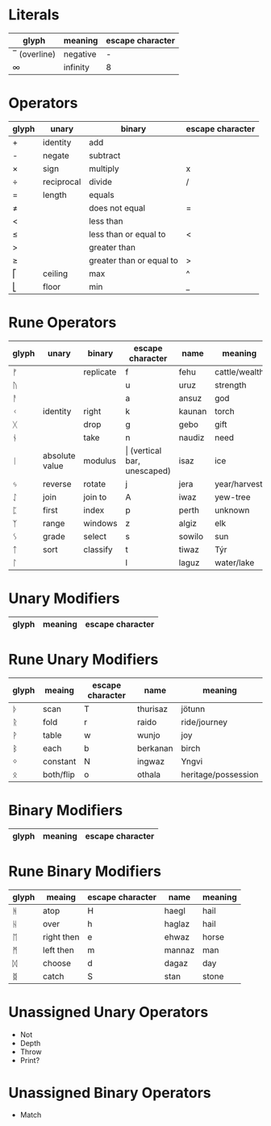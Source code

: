 # Literals

| glyph        | meaning  | escape character |
| ------------ | -------- | ---------------- |
| ‾ (overline) | negative | -                |
| ∞            | infinity | 8                |

# Operators

| glyph | unary      | binary                    | escape character |
| ----- | ---------- | ------------------------- | ---------------- |
| +     | identity   | add                       |                  |
| -     | negate     | subtract                  |                  |
| ×     | sign       | multiply                  | x                |
| ÷     | reciprocal | divide                    | /                |
| =     | length     | equals                    |                  |
| ≠     |            | does not equal            | =                |
| <     |            | less than                 |                  |
| ≤     |            | less than or equal to     | <                |
| >     |            | greater than              |                  |
| ≥     |            | greater than  or equal to | >                |
| ⎡     | ceiling    | max                       | ^                |
| ⎣     | floor      | min                       | _                |

# Rune Operators

| glyph | unary          | binary    | escape character             | name   | meaning       |
| ----- | -------------- | --------- | ---------------------------- | ------ | ------------- |
| ᚠ     |                | replicate | f                            | fehu   | cattle/wealth |
| ᚢ     |                |           | u                            | uruz   | strength      |
| ᚨ     |                |           | a                            | ansuz  | god           |
| ᚲ     | identity       | right     | k                            | kaunan | torch         |
| ᚷ     |                | drop      | g                            | gebo   | gift          |
| ᚾ     |                | take      | n                            | naudiz | need          |
| ᛁ     | absolute value | modulus   | \| (vertical bar, unescaped) | isaz   | ice           |
| ᛃ     | reverse        | rotate    | j                            | jera   | year/harvest  |
| ᛇ     | join           | join to   | A                            | iwaz   | yew-tree      |
| ᛈ     | first          | index     | p                            | perth  | unknown       |
| ᛉ     | range          | windows   | z                            | algiz  | elk           |
| ᛊ     | grade          | select    | s                            | sowilo | sun           |
| ᛏ     | sort           | classify  | t                            | tiwaz  | Týr           |
| ᛚ     |                |           | l                            | laguz  | water/lake    |

# Unary Modifiers

| glyph | meaning | escape character |
| ----- | ------- | ---------------- |

# Rune Unary Modifiers

| glyph | meaing    | escape character | name     | meaning             |
| ----- | --------- | ---------------- | -------- | ------------------- |
| ᚦ     | scan      | T                | thurisaz | jötunn              |
| ᚱ     | fold      | r                | raido    | ride/journey        |
| ᚹ     | table     | w                | wunjo    | joy                 |
| ᛒ     | each      | b                | berkanan | birch               |
| ᛜ     | constant  | N                | ingwaz   | Yngvi               |
| ᛟ     | both/flip | o                | othala   | heritage/possession |

# Binary Modifiers

| glyph | meaning | escape character |
| ----- | ------- | ---------------- |

# Rune Binary Modifiers

| glyph | meaing     | escape character | name   | meaning |
| ----- | ---------- | ---------------- | ------ | ------- |
| ᚻ     | atop       | H                | haegl  | hail    |
| ᚺ     | over       | h                | haglaz | hail    |
| ᛖ     | right then | e                | ehwaz  | horse   |
| ᛗ     | left then  | m                | mannaz | man     |
| ᛞ     | choose     | d                | dagaz  | day     |
| ᛥ     | catch      | S                | stan   | stone   |

# Unassigned Unary Operators
- Not
- Depth
- Throw
- Print?

# Unassigned Binary Operators
- Match
